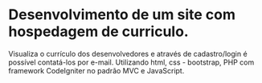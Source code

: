# Desenvolvimento de um site com hospedagem de curriculo.
Visualiza o currículo dos desenvolvedores e através de cadastro/login é possível contatá-los por e-mail. Utilizando html, css - bootstrap, PHP com framework CodeIgniter no padrão MVC e JavaScript. 
